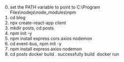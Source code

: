 0. set the PATH variable to point to C:\Program Files\nodejs\node_modules\npm
1. cd blog
2. npx create-react-app client
3. mkdir posts, cd posts
4. npm init -y
5. npm install express cors axios nodemon
6. cd event-bus, npm init -y
7. npm install express axios nodemon
8. cd posts
docker build .
successfully build <image id>
docker run <image id>

